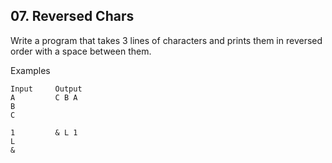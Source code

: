 ## 07. Reversed Chars

Write a program that takes 3 lines of characters and prints them in reversed order with a space between them.

Examples

```
Input  	  Output
A         C B A
B
C

1         & L 1
L
&	
```

